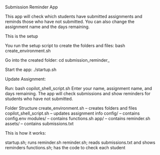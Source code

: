 Submission Reminder App

This app will check which students have submitted assignments and reminds those who have not submitted. You can also change the assignment name and the days remaining.

This is the setup

You run the setup script to create the folders and files:
bash create_environment.sh

Go into the created folder:
cd submission_reminder_<yourName>

Start the app:
./startup.sh

Update Assignment:

Run:
bash copilot_shell_script.sh
Enter your name, assignment name, and days remaining.
The app will check submissions and show reminders for students who have not submitted.

Folder Structure
create_environment.sh – creates folders and files
copilot_shell_script.sh – updates assignment info
config/ – contains config.env
modules/ – contains functions.sh
app/ – contains reminder.sh
assets/ – contains submissions.txt

This is how it works:

startup.sh; runs reminder.sh
reminder.sh; reads submissions.txt and shows reminders
functions.sh; has the code to check each student